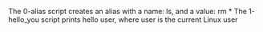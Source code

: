 The 0-alias script creates an alias with a name: ls, and a value: rm *
The 1-hello_you script prints hello user, where user is the current Linux user
